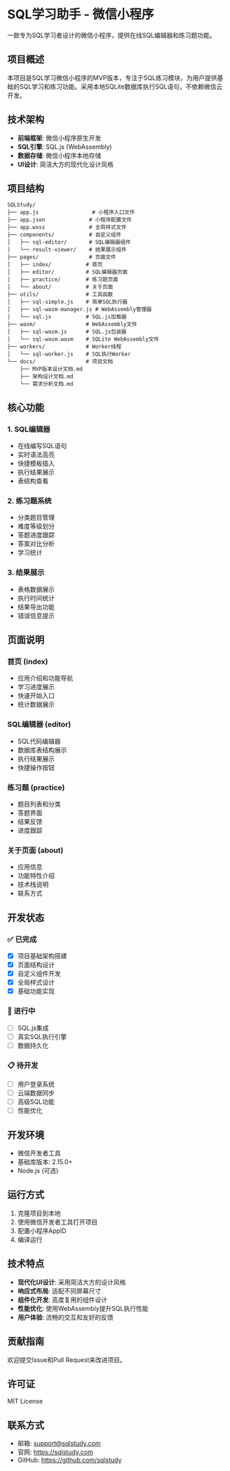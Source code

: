 # SQL学习助手 - 微信小程序

一款专为SQL学习者设计的微信小程序，提供在线SQL编辑器和练习题功能。

## 项目概述

本项目是SQL学习微信小程序的MVP版本，专注于SQL练习模块，为用户提供基础的SQL学习和练习功能。采用本地SQLite数据库执行SQL语句，不依赖微信云开发。

## 技术架构

- **前端框架**: 微信小程序原生开发
- **SQL引擎**: SQL.js (WebAssembly)
- **数据存储**: 微信小程序本地存储
- **UI设计**: 简洁大方的现代化设计风格

## 项目结构

```
SQLStudy/
├── app.js                 # 小程序入口文件
├── app.json              # 小程序配置文件
├── app.wxss              # 全局样式文件
├── components/           # 自定义组件
│   ├── sql-editor/       # SQL编辑器组件
│   └── result-viewer/    # 结果展示组件
├── pages/                # 页面文件
│   ├── index/           # 首页
│   ├── editor/          # SQL编辑器页面
│   ├── practice/        # 练习题页面
│   └── about/           # 关于页面
├── utils/               # 工具函数
│   ├── sql-simple.js    # 简单SQL执行器
│   ├── sql-wasm-manager.js # WebAssembly管理器
│   └── sql.js           # SQL.js加载器
├── wasm/                # WebAssembly文件
│   ├── sql-wasm.js      # SQL.js包装器
│   └── sql-wasm.wasm    # SQLite WebAssembly文件
├── workers/             # Worker线程
│   └── sql-worker.js    # SQL执行Worker
└── docs/                # 项目文档
    ├── MVP版本设计文档.md
    ├── 架构设计文档.md
    └── 需求分析文档.md
```

## 核心功能

### 1. SQL编辑器
- 在线编写SQL语句
- 实时语法高亮
- 快捷模板插入
- 执行结果展示
- 表结构查看

### 2. 练习题系统
- 分类题目管理
- 难度等级划分
- 答题进度跟踪
- 答案对比分析
- 学习统计

### 3. 结果展示
- 表格数据展示
- 执行时间统计
- 结果导出功能
- 错误信息提示

## 页面说明

### 首页 (index)
- 应用介绍和功能导航
- 学习进度展示
- 快速开始入口
- 统计数据展示

### SQL编辑器 (editor)
- SQL代码编辑器
- 数据库表结构展示
- 执行结果展示
- 快捷操作按钮

### 练习题 (practice)
- 题目列表和分类
- 答题界面
- 结果反馈
- 进度跟踪

### 关于页面 (about)
- 应用信息
- 功能特性介绍
- 技术栈说明
- 联系方式

## 开发状态

### ✅ 已完成
- [x] 项目基础架构搭建
- [x] 页面结构设计
- [x] 自定义组件开发
- [x] 全局样式设计
- [x] 基础功能实现

### 🔄 进行中
- [ ] SQL.js集成
- [ ] 真实SQL执行引擎
- [ ] 数据持久化

### 📋 待开发
- [ ] 用户登录系统
- [ ] 云端数据同步
- [ ] 高级SQL功能
- [ ] 性能优化

## 开发环境

- 微信开发者工具
- 基础库版本: 2.15.0+
- Node.js (可选)

## 运行方式

1. 克隆项目到本地
2. 使用微信开发者工具打开项目
3. 配置小程序AppID
4. 编译运行

## 技术特点

- **现代化UI设计**: 采用简洁大方的设计风格
- **响应式布局**: 适配不同屏幕尺寸
- **组件化开发**: 高度复用的组件设计
- **性能优化**: 使用WebAssembly提升SQL执行性能
- **用户体验**: 流畅的交互和友好的反馈

## 贡献指南

欢迎提交Issue和Pull Request来改进项目。

## 许可证

MIT License

## 联系方式

- 邮箱: support@sqlstudy.com
- 官网: https://sqlstudy.com
- GitHub: https://github.com/sqlstudy
